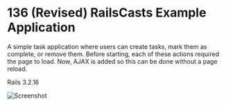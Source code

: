 # 136 (Revised) RailsCasts Example Application

A simple task application where users can create tasks, mark them as complete, or remove them. Before starting, each of these actions required the page to load. Now, AJAX is added so this can be done without a page reload. 

Rails 3.2.16

![Screenshot](http://imgur.com/um4fRAd.png)